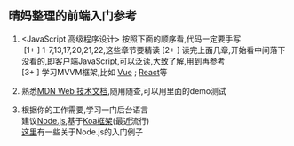 ## 晴妈整理的前端入门参考

1. <JavaScript 高级程序设计> 按照下面的顺序看,代码一定要手写  
  [1+ ] 1-7,13,17,20,21,22,这些章节要精读 
  [2+ ] 读完上面几章,开始看中间落下没看的,即客户端JavaScript,可以泛读,大致了解,用到再参考    
  [3+ ] 学习MVVM框架,比如 [Vue](https://cn.vuejs.org/v2/guide/) ; [React](https://reactjs.org/)等  
  
2. 熟悉[MDN Web 技术文档](https://developer.mozilla.org/zh-CN/),随用随查,可以用里面的demo测试   

3. 根据你的工作需要,学习一门后台语言     
   建议[Node.js](http://nodejs.cn/api/),基于[Koa框架](https://github.com/demopark/koa-docs-Zh-CN)(最近流行)   
[这里](https://github.com/alsotang/node-lessons)有一些关于Node.js的入门例子
